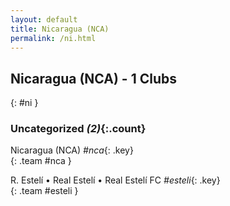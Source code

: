 ```yaml
---
layout: default
title: Nicaragua (NCA)
permalink: /ni.html
---
```



## Nicaragua (NCA) - 1 Clubs
{: #ni }









### Uncategorized _(2)_{:.count}


Nicaragua  (NCA)  _#nca_{: .key} <br>
{: .team #nca }

R. Estelí • Real Estelí • Real Estelí FC   _#esteli_{: .key} <br>
{: .team #esteli }


 
